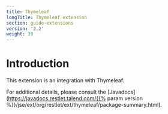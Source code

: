 ```yaml
---
title: Thymeleaf
longTitle: Thymeleaf extension
section: guide-extensions
version: '2.2'
weight: 39
---
```

# Introduction

This extension is an integration with Thymeleaf.

For additional details, please consult the
[Javadocs](https://javadocs.restlet.talend.com/{{% param version %}}/jse/ext/org/restlet/ext/thymeleaf/package-summary.html).
